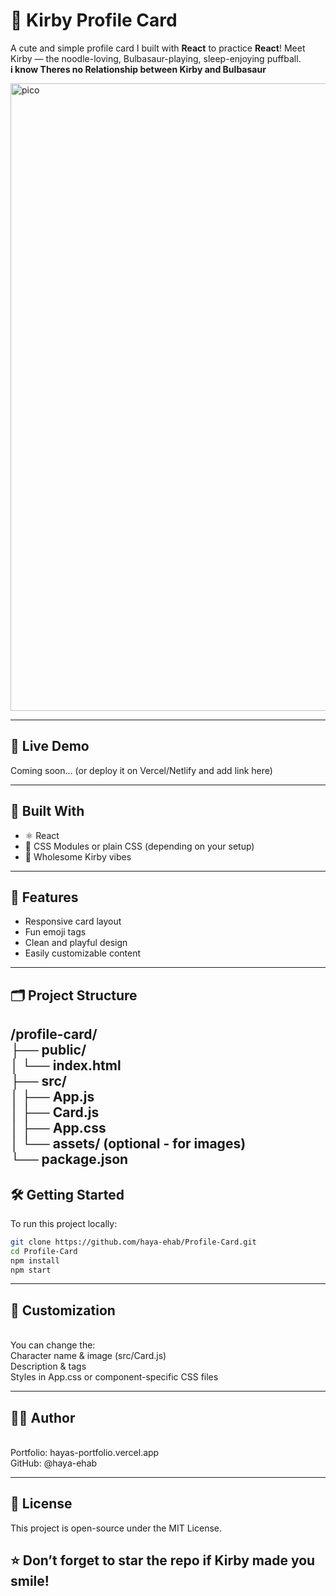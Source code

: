 
# 🥰 Kirby Profile Card

A cute and simple profile card I built with **React** to practice **React**! Meet Kirby — the noodle-loving, Bulbasaur-playing, sleep-enjoying puffball.
<br>
**i know Theres no Relationship between Kirby and Bulbasaur**

<img width="1920" height="1004" alt="pico" src="https://github.com/user-attachments/assets/67ea557f-3d3c-4e93-b8b2-e623525fcef0" />

---
## 🧪 Live Demo

Coming soon... (or deploy it on Vercel/Netlify and add link here)

---
## 🚀 Built With

- ⚛️ React
- 🎨 CSS Modules or plain CSS (depending on your setup)
- 🧸 Wholesome Kirby vibes
---
## 📸 Features

- Responsive card layout
- Fun emoji tags
- Clean and playful design
- Easily customizable content
---
## 🗂️ Project Structure
/profile-card/
<br>
├── public/
<br>
│ └── index.html
<br>
├── src/
<br>
│ ├── App.js
<br>
│ ├── Card.js
<br>
│ ├── App.css
<br>
│ └── assets/ (optional - for images)
<br>
└── package.json
<br>
---

## 🛠️ Getting Started

To run this project locally:

```bash
git clone https://github.com/haya-ehab/Profile-Card.git
cd Profile-Card
npm install
npm start
```
---

## 🎯 Customization
<br>
You can change the:
<br>
Character name & image (src/Card.js)
<br>
Description & tags
<br>
Styles in App.css or component-specific CSS files

---
## 🧑‍🎨 Author
<br>
Portfolio: hayas-portfolio.vercel.app
<br>
GitHub: @haya-ehab

---
## 📜 License
This project is open-source under the MIT License.

## ⭐ Don’t forget to star the repo if Kirby made you smile!

